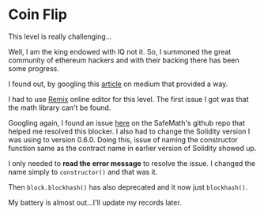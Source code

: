 # Coin Flip

This level is really challenging...

Well, I am the king endowed with IQ not it. So, I summoned the great community of ethereum hackers and with their backing there has been some progress.

I found out, by googling this [article](https://medium.com/@nicolezhu/ethernaut-lvl-3-walkthrough-how-to-abuse-psuedo-randomness-in-smart-contracts-4cc06bb82570) on medium that provided a way.

I had to use [Remix](remix.ethereum.org) online editor for this level. The first issue I got was that the math library can't be found.

Googling again, I found an issue [here](https://github.com/OpenZeppelin/openzeppelin-contracts/issues/1824) on the SafeMath's github repo that helped me resolved this blocker. I also had to change the Solidity version I was using to version 0.6.0. Doing this, issue of naming the constructor function same as the contract name in earlier version of Solidity showed up.

I only needed to **read the error message** to resolve the issue. I changed the name simply to ```constructor()``` and that was it.

Then ```block.blockhash()``` has also deprecated and it now just ```blockhash()```.

My battery is almost out...I'll update my records later.

